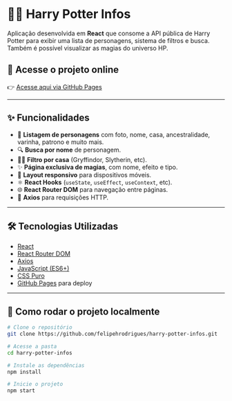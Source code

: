# 🧙‍♂️ Harry Potter Infos

Aplicação desenvolvida em **React** que consome a API pública de Harry Potter para exibir uma lista de personagens, sistema de filtros e busca. Também é possível visualizar as magias do universo HP.

## 🔗 Acesse o projeto online

👉 [Acesse aqui via GitHub Pages](https://felipehrodrigues.github.io/harry-potter-infos)

---

## ✨ Funcionalidades

- 📜 **Listagem de personagens** com foto, nome, casa, ancestralidade, varinha, patrono e muito mais.
- 🔍 **Busca por nome** de personagem.
- 🧙‍♀️ **Filtro por casa** (Gryffindor, Slytherin, etc).
- ✨ **Página exclusiva de magias**, com nome, efeito e tipo.
- 📱 **Layout responsivo** para dispositivos móveis.
- ⚛️ **React Hooks** (`useState`, `useEffect`, `useContext`, etc).
- 🌐 **React Router DOM** para navegação entre páginas.
- 🔄 **Axios** para requisições HTTP.

---

## 🛠️ Tecnologias Utilizadas

- [React](https://reactjs.org/)
- [React Router DOM](https://reactrouter.com/)
- [Axios](https://axios-http.com/)
- [JavaScript (ES6+)](https://developer.mozilla.org/pt-BR/docs/Web/JavaScript)
- [CSS Puro](https://developer.mozilla.org/pt-BR/docs/Web/CSS)
- [GitHub Pages](https://pages.github.com/) para deploy

---

## 🚀 Como rodar o projeto localmente

```bash
# Clone o repositório
git clone https://github.com/felipehrodrigues/harry-potter-infos.git

# Acesse a pasta
cd harry-potter-infos

# Instale as dependências
npm install

# Inicie o projeto
npm start
